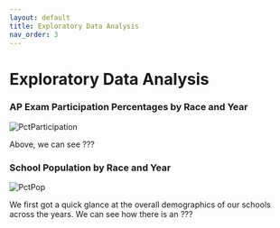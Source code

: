 ```yaml
---
layout: default
title: Exploratory Data Analysis 
nav_order: 3
---
```


# Exploratory Data Analysis 


### AP Exam Participation Percentages by Race and Year  

![PctParticipation](../../assets/images/PctParticipation.png)

Above, we can see ???


### School Population by Race and Year 

![PctPop](../../assets/images/PctPop.png)

We first got a quick glance at the overall demographics of our schools across the years. We can see how there is an ???
